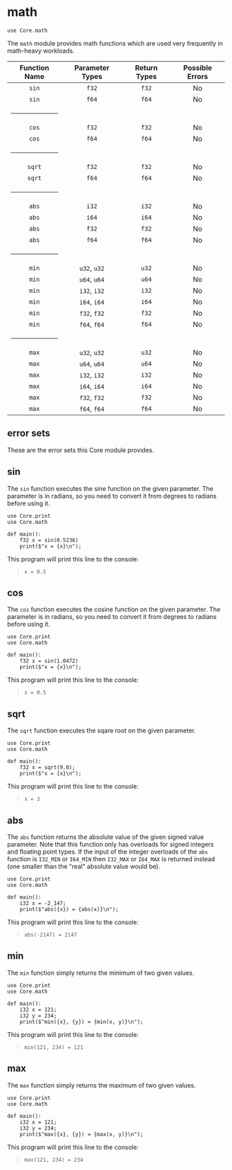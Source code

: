 # math

```ft
use Core.math
```

The `math` module provides math functions which are used very frequently in math-heavy workloads.

| Function Name | Parameter Types | Return Types | Possible Errors |
| :-----------: | :-------------: | :----------: | :-------------: |
|     `sin`     |      `f32`      |    `f32`     |       No        |
|     `sin`     |      `f64`      |    `f64`     |       No        |
|      <hr>     |                 |              |                 |
|     `cos`     |      `f32`      |    `f32`     |       No        |
|     `cos`     |      `f64`      |    `f64`     |       No        |
|      <hr>     |                 |              |                 |
|    `sqrt`     |      `f32`      |    `f32`     |       No        |
|    `sqrt`     |      `f64`      |    `f64`     |       No        |
|      <hr>     |                 |              |                 |
|     `abs`     |      `i32`      |    `i32`     |       No        |
|     `abs`     |      `i64`      |    `i64`     |       No        |
|     `abs`     |      `f32`      |    `f32`     |       No        |
|     `abs`     |      `f64`      |    `f64`     |       No        |
|      <hr>     |                 |              |                 |
|     `min`     |   `u32`, `u32`  |    `u32`     |       No        |
|     `min`     |   `u64`, `u64`  |    `u64`     |       No        |
|     `min`     |   `i32`, `i32`  |    `i32`     |       No        |
|     `min`     |   `i64`, `i64`  |    `i64`     |       No        |
|     `min`     |   `f32`, `f32`  |    `f32`     |       No        |
|     `min`     |   `f64`, `f64`  |    `f64`     |       No        |
|      <hr>     |                 |              |                 |
|     `max`     |   `u32`, `u32`  |    `u32`     |       No        |
|     `max`     |   `u64`, `u64`  |    `u64`     |       No        |
|     `max`     |   `i32`, `i32`  |    `i32`     |       No        |
|     `max`     |   `i64`, `i64`  |    `i64`     |       No        |
|     `max`     |   `f32`, `f32`  |    `f32`     |       No        |
|     `max`     |   `f64`, `f64`  |    `f64`     |       No        |

## error sets

These are the error sets this Core module provides.

## sin

The `sin` function executes the sine function on the given parameter. The parameter is in radians, so you need to convert it from degrees to radians before using it.

```ft
use Core.print
use Core.math

def main():
    f32 x = sin(0.5236)
    print($"x = {x}\n");
```

This program will print this line to the console:

> ```
> x = 0.5
> ```


## cos

The `cos` function executes the cosine function on the given parameter. The parameter is in radians, so you need to convert it from degrees to radians before using it.

```ft
use Core.print
use Core.math

def main():
    f32 x = sin(1.0472)
    print($"x = {x}\n");
```

This program will print this line to the console:

> ```
> x = 0.5
> ```

## sqrt

The `sqrt` function executes the sqare root on the given parameter.

```ft
use Core.print
use Core.math

def main():
    f32 x = sqrt(9.0);
    print($"x = {x}\n");
```

This program will print this line to the console:

> ```
> x = 3
> ```

## abs

The `abs` function returns the absolute value of the given signed value parameter. Note that this function only has overloads for signed integers and floating point types. If the input of the integer overloads of the `abs` function is `I32_MIN` or `I64_MIN` then `I32_MAX` or `I64_MAX` is returned instead (one smaller than the "real" absolute value would be).

```ft
use Core.print
use Core.math

def main():
    i32 x = -2_147;
    print($"abs({x}) = {abs(x)}\n");
```

This program will print this line to the console:

> ```
> abs(-2147) = 2147
> ```

## min

The `min` function simply returns the minimum of two given values.

```ft
use Core.print
use Core.math

def main():
    i32 x = 121;
    i32 y = 234;
    print($"min({x}, {y}) = {min(x, y)}\n");
```

This program will print this line to the console:

> ```
> min(121, 234) = 121
> ```

## max

The `max` function simply returns the maximum of two given values.

```ft
use Core.print
use Core.math

def main():
    i32 x = 121;
    i32 y = 234;
    print($"max({x}, {y}) = {max(x, y)}\n");
```

This program will print this line to the console:

> ```
> max(121, 234) = 234
> ```

